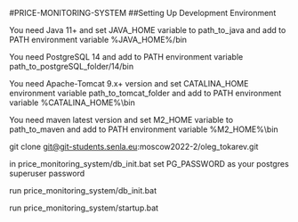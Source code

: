 #PRICE-MONITORING-SYSTEM
##Setting Up Development Environment


You need Java 11+ and set JAVA_HOME variable to path_to_java and add to PATH environment variable %JAVA_HOME%/bin


You need PostgreSQL 14 and add to PATH environment variable path_to_postgreSQL_folder/14/bin


You need Apache-Tomcat 9.x+ version and set CATALINA_HOME environment variable path_to_tomcat_folder
and add to PATH environment variable %CATALINA_HOME%\bin


You need maven latest version and set M2_HOME variable to path_to_maven and add to PATH environment variable %M2_HOME%\bin


git clone git@git-students.senla.eu:moscow2022-2/oleg_tokarev.git


in price_monitoring_system/db_init.bat set PG_PASSWORD as your postgres superuser password


run price_monitoring_system/db_init.bat


run price_monitoring_system/startup.bat